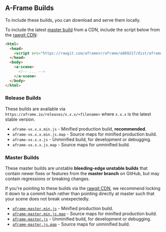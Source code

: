 ## A-Frame Builds

To include these builds, you can download and serve them locally.

To include the latest [master build](#master-builds) from a CDN, include the
script below from the [rawgit CDN](https://rawgit.com/):

```html
<html>
  <head>
    <script src="https://rawgit.com/aframevr/aframe/a869217/dist/aframe-master.min.js"></script>
  </head>
  <body>
    <a-scene>
      <!-- ... -->
    </a-scene>
  </body>
</html>
```

### Release Builds

These builds are available via `https://aframe.io/releases/x.x.x/<filename>`
where `x.x.x` is the latest stable version.

- `aframe-vx.x.x.min.js` - Minified production build, **recommended**.
- `aframe-vx.x.x.min.js.map` - Source maps for minified production build.
- `aframe-vx.x.x.js` - Unminified build, for development or debugging.
- `aframe-vx.x.x.js.map` - Source maps for unminified build.

### Master Builds

These master builds are unstable **bleeding-edge unstable builds** that contain
newer fixes or features from the **master branch** on GitHub, but may contain
regressions or breaking changes.

If you're pointing to these builds via the [rawgit CDN](https://rawgit.com/),
we recommend locking it down to a commit hash rather than pointing directly at
master such that your scene does not break unexpectedly.

- [`aframe-master.min.js`](aframe-master.min.js) - Minified production build.
- [`aframe-master.min.js.map`](aframe-master.min.js.map) - Source maps for minified production build.
- [`aframe-master.js`](aframe-master.js) - Unminified build, for development or debugging.
- [`aframe-master.js.map`](aframe-master.js.map) - Source maps for unminified build.
